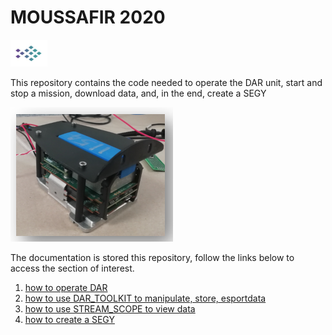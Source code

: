 # MOUSSAFIR 2020 

![sketch](/RES/IMG_97.png)

This repository contains the code needed to operate the DAR unit, start and stop a mission, download data, and, in the end, create a SEGY

![sketch](/RES/IMG_98.png)

The documentation is stored this repository, follow the links below to access the section of interest.

1) [how to operate DAR](DOCUMENTATION/HOW_OPERATE_DAR.md)
2) [how to use DAR_TOOLKIT to manipulate, store, esportdata](DOCUMENTATION/DAR_TOOLKIT.md)
3) [how to use STREAM_SCOPE to view data](DOCUMENTATION/DAR_TOOLKIT.md#STREAM_SCOPE)
4) [how to create a SEGY](DOCUMENTATION/SEGY_CREATION_Guide,md)

   
